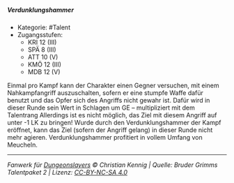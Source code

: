 <!---
Dies ist ein Fanwerk für DUNGEONSLAYERS © von Christian Kennig

Quellen:      [Bruder Grimms Talentpaket 2](https://www.f-space.de/ds4/downloads.html)
              [Talentbeschreibungen](https://www.f-space.de/ds4/tools-talentcards.html)
License:      [CC-BY-NC-SA 4.0](https://creativecommons.org/licenses/by-nc-sa/4.0/deed.de)
Richtlinien:  [Fanwerkrichtlinien](https://www.dungeonslayers.net/fanwerk-richtlinien/)
Autor:        Zauberlehrling
-->

##### Verdunklungshammer

- Kategorie: #Talent
- Zugangsstufen:
  - KRI 12 (III)
  - SPÄ 8 (III)
  - ATT 10 (V)
  - KMÖ 12 (III)
  - MDB 12 (V)

Einmal pro Kampf kann der Charakter einen Gegner versuchen, mit einem Nahkampfangriff auszuschalten, sofern er eine stumpfe Waffe dafür benutzt und das Opfer sich des Angriffs nicht gewahr ist. Dafür wird in dieser Runde sein Wert in Schlagen um GE – multipliziert mit dem Talentrang Allerdings ist es nicht möglich, das Ziel mit diesem Angriff auf unter -1 LK zu bringen! Wurde durch den Verdunklungshammer der Kampf eröffnet, kann das Ziel (sofern der Angriff gelang) in dieser Runde nicht mehr agieren. Verdunklungshammer profitiert in vollem Umfang von Meucheln.

---

_Fanwerk für [Dungeonslayers](https://www.dungeonslayers.net/) © Christian Kennig | Quelle: Bruder Grimms Talentpaket 2 | Lizenz: [CC-BY-NC-SA 4.0](https://creativecommons.org/licenses/by-nc-sa/4.0/deed.de)_
